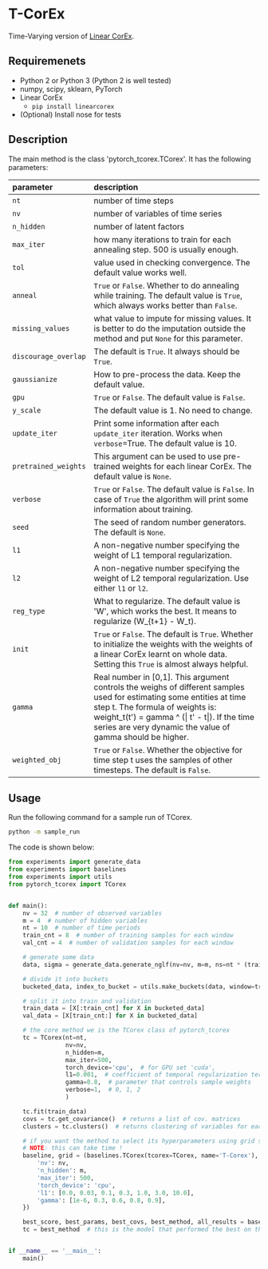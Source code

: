 # T-CorEx

Time-Varying version of [Linear CorEx](https://arxiv.org/abs/1706.03353).

## Requiremenets
* Python 2 or Python 3 (Python 2 is well tested)
* numpy, scipy, sklearn, PyTorch
* Linear CorEx
    * `pip install linearcorex`
* (Optional) Install nose for tests

## Description

The main method is the class 'pytorch_tcorex.TCorex'. It has the following parameters:


| parameter | description |
|:---------|:---|
|`nt`| number of time steps|
| `nv`| number of variables of time series|
| `n_hidden` | number of latent factors|
| `max_iter` | how many iterations to train for each annealing step. 500 is usually enough.|
| `tol`| value used in checking convergence. The default value works well.|
| `anneal`| `True` or `False`. Whether to do annealing while training. The default value is `True`, which always works better than `False`.|
| `missing_values`| what value to impute for missing values. It is better to do the imputation outside the method and put `None` for this parameter.|
| `discourage_overlap` | The default is `True`. It always should be `True`.|
| `gaussianize` | How to pre-process the data. Keep the default value.|
| `gpu` | `True` or `False`. The default value is `False`.|
| `y_scale`  | The default value is 1. No need to change.|
| `update_iter` | Print some information after each `update_iter` iteration. Works when `verbose`=True. The default value is 10.|
| `pretrained_weights` | This argument can be used to use pre-trained weights for each linear CorEx. The default value is `None`.|
| `verbose` | `True` or `False`. The default value is `False`. In case of `True` the algorithm will print some information about training.|
| `seed` | The seed of random number generators. The default is `None`.|
| `l1` | A non-negative number specifying the weight of L1 temporal regularization.|
| `l2` | A non-negative number specifying the weight of L2 temporal regularization. Use either `l1` or `l2`.|
| `reg_type` | What to regularize. The default value is 'W', which works the best. It means to regularize  (W_{t+1} - W_t). |
| `init` | `True` or `False`. The default is `True`. Whether to initialize the weights with the weights of a linear CorEx learnt on whole data. Setting this `True` is almost always helpful.|
| `gamma` | Real number in [0,1]. This argument controls the weighs of different samples used for estimating some entities at time step t. The formula of weights is: weight_t(t') = gamma ^ (\| t' - t\|). If the time series are very dynamic the value of gamma should be higher.|
| `weighted_obj` | `True` or `False`. Whether the objective for time step t uses the samples of other timesteps. The default is `False`.|


## Usage

Run the following command for a sample run of TCorex. 
```bash
python -m sample_run
```

The code is shown below:
``` python 
from experiments import generate_data
from experiments import baselines
from experiments import utils
from pytorch_tcorex import TCorex


def main():
    nv = 32  # number of observed variables
    m = 4  # number of hidden variables
    nt = 10  # number of time periods
    train_cnt = 8  # number of training samples for each window
    val_cnt = 4  # number of validation samples for each window

    # generate some data
    data, sigma = generate_data.generate_nglf(nv=nv, m=m, ns=nt * (train_cnt + val_cnt))

    # divide it into buckets
    bucketed_data, index_to_bucket = utils.make_buckets(data, window=train_cnt + val_cnt, stride='full')

    # split it into train and validation
    train_data = [X[:train_cnt] for X in bucketed_data]
    val_data = [X[train_cnt:] for X in bucketed_data]

    # the core method we is the TCorex class of pytorch_tcorex
    tc = TCorex(nt=nt,
                nv=nv,
                n_hidden=m,
                max_iter=500,
                torch_device='cpu',  # for GPU set 'cuda',
                l1=0.001,  # coefficient of temporal regularization term
                gamma=0.8,  # parameter that controls sample weights
                verbose=1,  # 0, 1, 2
                )

    tc.fit(train_data)
    covs = tc.get_covariance()  # returns a list of cov. matrices
    clusters = tc.clusters()  # returns clustering of variables for each time step

    # if you want the method to select its hyperparameters using grid search
    # NOTE: this can take time !
    baseline, grid = (baselines.TCorex(tcorex=TCorex, name='T-Corex'), {
        'nv': nv,
        'n_hidden': m,
        'max_iter': 500,
        'torch_device': 'cpu',
        'l1': [0.0, 0.03, 0.1, 0.3, 1.0, 3.0, 10.0],
        'gamma': [1e-6, 0.3, 0.6, 0.8, 0.9],
    })

    best_score, best_params, best_covs, best_method, all_results = baseline.select(train_data, val_data, grid)
    tc = best_method  # this is the model that performed the best on the validation data, you can use it as above


if __name__ == '__main__':
    main()

```